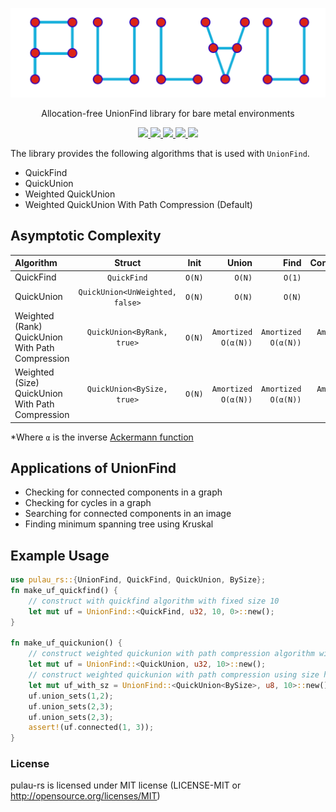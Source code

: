 <p align="center">
  <img src="./logo.png">
</p>
<p align="center">
Allocation-free UnionFind library for bare metal environments
</p>
<p align="center">
  <a href="https://github.com/zeon256/pulau-rs/blob/main/LICENSE">
    <img src="https://img.shields.io/github/license/zeon256/pulau-rs?style=for-the-badge"/>
  </a>
  <a href="https://docs.rs/pulau_rs">
    <img src="https://img.shields.io/badge/docs-docs.rs-blue?style=for-the-badge&logo=Docs.rs"/>
  </a>
  <a href="https://zeon256.github.io/pulau-rs/pulau_rs/">
    <img src="https://img.shields.io/badge/docs-main--branch-red?style=for-the-badge&logo=Docs.rs"/>
  </a>
  <a href="https://github.com/zeon256/pulau-rs/actions">
    <img src="https://img.shields.io/github/workflow/status/zeon256/pulau-rs/rust.yml?style=for-the-badge"/>
  </a>
  <a href="">
    <img src="https://img.shields.io/badge/Rust-1.65-green?style=for-the-badge&logo=rust"/>
  </a>
</p>

The library provides the following algorithms that is used with `UnionFind`.
- QuickFind
- QuickUnion
- Weighted QuickUnion
- Weighted QuickUnion With Path Compression (Default)

## Asymptotic Complexity
| Algorithm                                        |             Struct              |  Init  |               Union |                Find |           Connected |
| :----------------------------------------------- | :-----------------------------: | :----: | ------------------: | ------------------: | ------------------: |
| QuickFind                                        |           `QuickFind`           | `O(N)` |              `O(N)` |              `O(1)` |              `O(1)` |
| QuickUnion                                       | `QuickUnion<UnWeighted, false>` | `O(N)` |              `O(N)` |              `O(N)` |              `O(N)` |
| Weighted (Rank) QuickUnion With Path Compression |   `QuickUnion<ByRank, true>`    | `O(N)` | `Amortized O(α(N))` | `Amortized O(α(N))` | `Amortized O(α(N))` |
| Weighted (Size) QuickUnion With Path Compression |   `QuickUnion<BySize, true>`    | `O(N)` | `Amortized O(α(N))` | `Amortized O(α(N))` | `Amortized O(α(N))` |

*Where `α` is the inverse [Ackermann function](https://en.wikipedia.org/wiki/Ackermann_function)

## Applications of UnionFind
- Checking for connected components in a graph
- Checking for cycles in a graph
- Searching for connected components in an image
- Finding minimum spanning tree using Kruskal

## Example Usage
```rust
use pulau_rs::{UnionFind, QuickFind, QuickUnion, BySize};
fn make_uf_quickfind() {
    // construct with quickfind algorithm with fixed size 10
    let mut uf = UnionFind::<QuickFind, u32, 10, 0>::new();
}

fn make_uf_quickunion() {
    // construct weighted quickunion with path compression algorithm with fixed size 10
    let mut uf = UnionFind::<QuickUnion, u32, 10>::new();
    // construct weighted quickunion with path compression using size heuristics and fixed size 10
    let mut uf_with_sz = UnionFind::<QuickUnion<BySize>, u8, 10>::new();
    uf.union_sets(1,2);
    uf.union_sets(2,3);
    uf.union_sets(2,3);
    assert!(uf.connected(1, 3));
}
```

### License
pulau-rs is licensed under MIT license (LICENSE-MIT or <http://opensource.org/licenses/MIT>)
